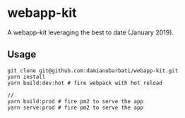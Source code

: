 # webapp-kit

A webapp-kit leveraging the best to date (January 2019).

## Usage
```
git clone git@github.com:damianobarbati/webapp-kit.git
yarn install
yarn build:dev:hot # fire webpack with hot reload

//
yarn build:prod # fire pm2 to serve the app
yarn serve:prod # fire pm2 to serve the app
```
